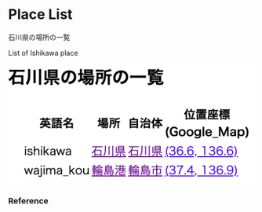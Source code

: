 Place List
============

石川県の場所の一覧

List of Ishikawa place

![place list](https://github.com/ohwada/World_Countries/blob/main/geoPandas/polygon_explode/ishikawa/place_list/screenshots/ishikawa_place_list.png)

### Reference

